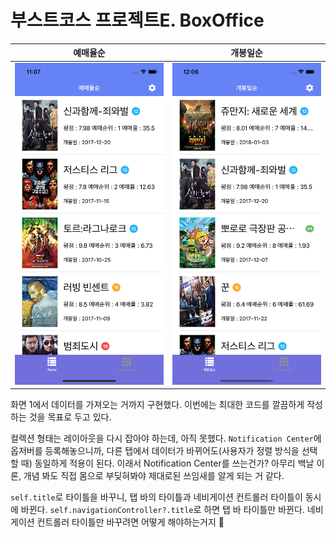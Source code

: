 # 부스트코스 프로젝트E. BoxOffice

| 예매율순 | 개봉일순 |
| ------ | ------ |
| ![예매율순](0930-1.png) | ![개봉일순](0930-2.png) |

화면 1에서 데이터를 가져오는 거까지 구현했다. 이번에는 최대한 코드를 깔끔하게 작성하는 것을 목표로 두고 있다. 

컬렉션 형태는 레이아웃을 다시 잡아야 하는데, 아직 못했다. `Notification Center`에 옵저버를 등록해놓으니까, 다른 탭에서 데이터가 바뀌어도(사용자가 정렬 방식을 선택할 때) 동일하게 적용이 된다. 이래서 Notification Center를 쓰는건가? 아무리 백날 이론, 개념 봐도 직접 몸으로 부딪혀봐야 제대로된 쓰임새를 알게 되는 거 같다.

`self.title`로 타이틀을 바꾸니, 탭 바의 타이틀과 네비게이션 컨트롤러 타이틀이 동시에 바뀐다. `self.navigationController?.title`로 하면 탭 바 타이틀만 바뀐다. 네비게이션 컨트롤러 타이틀만 바꾸려면 어떻게 해야하는거지 🤔